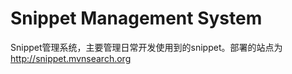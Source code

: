 Snippet Management System
====================================
Snippet管理系统，主要管理日常开发使用到的snippet。部署的站点为 http://snippet.mvnsearch.org